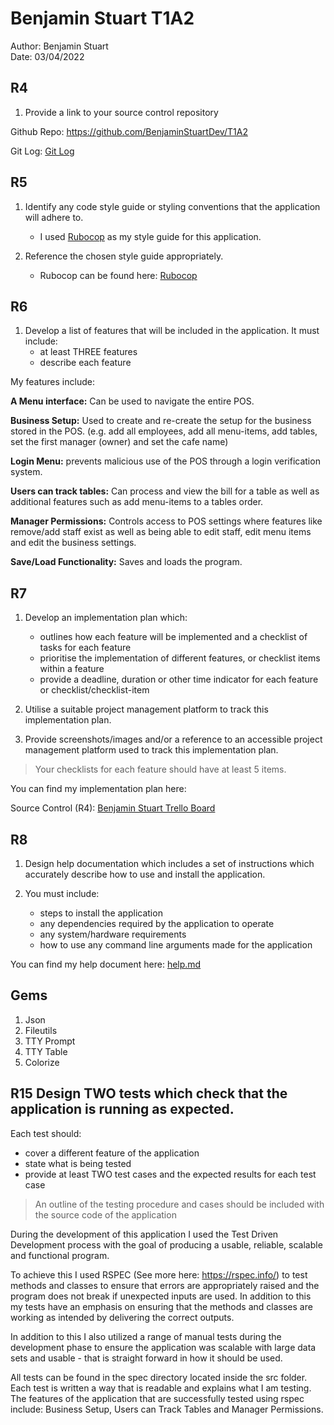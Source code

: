 # Benjamin Stuart T1A2
Author: Benjamin Stuart  
Date: 03/04/2022  

## R4
1. Provide a link to your source control repository

Github Repo: [https://github.com/BenjaminStuartDev/T1A2 ](https://github.com/BenjaminStuartDev/BenjaminStuart_T1A3) 

Git Log: [Git Log](./docs/gitlog.txt) 

## R5
1. Identify any code style guide or styling conventions that the application will adhere to.
   
   - I used [Rubocop](https://rubocop.org/) as my style guide for this application. 

2. Reference the chosen style guide appropriately.

   - Rubocop can be found here: [Rubocop](https://rubocop.org/)




## R6

1. Develop a list of features that will be included in the application. It must include:
   - at least THREE features
   - describe each feature

My features include: 

**A Menu interface:** Can be used to navigate the entire POS.

**Business Setup:** Used to create and re-create the setup for the business stored in the POS. (e.g. add all employees, add all menu-items, add tables, set the first manager (owner) and set the cafe name)

**Login Menu:** prevents malicious use of the POS through a login verification system. 

**Users can track tables:** Can process and view the bill for a table as well as additional features such as add menu-items to a tables order.

**Manager Permissions:** Controls access to POS settings where features like remove/add staff exist as well as being able to edit staff, edit menu items and edit the business settings.

**Save/Load Functionality:** Saves and loads the program.

## R7

1. Develop an implementation plan which:
   - outlines how each feature will be implemented and a checklist of tasks for each feature
   - prioritise the implementation of different features, or checklist items within a feature
   - provide a deadline, duration or other time indicator for each feature or checklist/checklist-item

2. Utilise a suitable project management platform to track this implementation plan.

3. Provide screenshots/images and/or a reference to an accessible project management platform used to track this implementation plan. 

> Your checklists for each feature should have at least 5 items.

You can find my implementation plan here: 

Source Control (R4): [Benjamin Stuart Trello Board](https://trello.com/invite/b/YSUpwTKT/af5c4127764d71afc2e64f63823d6980/hospitality-pos-system)

## R8 
1. Design help documentation which includes a set of instructions which accurately describe how to use and install the application.

2. You must include:
   - steps to install the application
   - any dependencies required by the application to operate
   - any system/hardware requirements
   - how to use any command line arguments made for the application

You can find my help document here: [help.md](./src/readme.md)

## Gems

1. Json
2. Fileutils
3. TTY Prompt
4. TTY Table
5. Colorize

## R15 Design TWO tests which check that the application is running as expected.

Each test should:
- cover a different feature of the application
- state what is being tested
- provide at least TWO test cases and the expected results for each test case

> An outline of the testing procedure and cases should be included with the source code of the application

During the development of this application I used the Test Driven Development process with the goal of producing a usable, reliable, scalable and functional program. 

To achieve this I used RSPEC (See more here: https://rspec.info/) to test methods and classes to ensure that errors are appropriately raised and the program does not break if unexpected inputs are used. In addition to this my tests have an emphasis on ensuring that the methods and classes are working as intended by delivering the correct outputs.

In addition to this I also utilized a range of manual tests during the development phase to ensure the application was scalable with large data sets and usable - that is straight forward in how it should be used. 

All tests can be found in the spec directory located inside the src folder. Each test is written a way that is readable and explains what I am testing. The features of the application that are successfully tested using rspec include: Business Setup, Users can Track Tables and Manager Permissions.